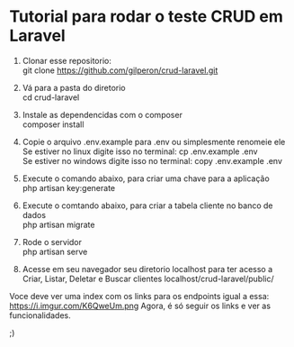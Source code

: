 


<h1>Tutorial para rodar o teste CRUD em Laravel</h1>

1) Clonar esse repositorio:<br>
   git clone https://github.com/gilperon/crud-laravel.git
   
2) Vá para a pasta do diretorio<br>
   cd crud-laravel
   
3) Instale as dependencidas com o composer <br>
   composer install

4) Copie o arquivo .env.example para .env ou simplesmente renomeie ele<br>
   Se estiver no linux digite isso no terminal: cp .env.example .env <br>
   Se estiver no windows digite isso no terminal: copy .env.example .env

5) Execute o comando abaixo, para criar uma chave para a aplicação<br>
   php artisan key:generate

6) Execute o comtando abaixo, para criar a tabela cliente no banco de dados<br>
   php artisan migrate

7) Rode o servidor<br>
   php artisan serve

8) Acesse em seu navegador seu diretorio localhost para ter acesso a Criar, Listar, Deletar e Buscar clientes
   localhost/crud-laravel/public/

Voce deve ver uma index com os links para os endpoints igual a essa: https://i.imgur.com/K6QweUm.png
Agora, é só seguir os links e ver as funcionalidades.

;)




